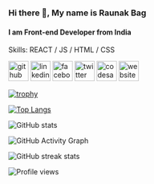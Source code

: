 ### Hi there 👋, My name is Raunak Bag
#### I am Front-end Developer from India

Skills: REACT / JS / HTML / CSS

 


[<img src='https://cdn.jsdelivr.net/npm/simple-icons@3.0.1/icons/github.svg' alt='github' height='40'>](https://github.com/RaunakBag)  [<img src='https://cdn.jsdelivr.net/npm/simple-icons@3.0.1/icons/linkedin.svg' alt='linkedin' height='40'>](https://www.linkedin.com/in/raunak-bag-3b0a69153//)  [<img src='https://cdn.jsdelivr.net/npm/simple-icons@3.0.1/icons/facebook.svg' alt='facebook' height='40'>](https://www.facebook.com/raunak.bag1)  [<img src='https://cdn.jsdelivr.net/npm/simple-icons@3.0.1/icons/twitter.svg' alt='twitter' height='40'>](https://twitter.com/raunakbag)  [<img src='https://cdn.jsdelivr.net/npm/simple-icons@3.0.1/icons/codesandbox.svg' alt='codesandbox' height='40'>](https://codesandbox.io/u/RaunakBag)  [<img src='https://cdn.jsdelivr.net/npm/simple-icons@3.0.1/icons/icloud.svg' alt='website' height='40'>](https://raunakbag.github.io/Portfolio/)  

[![trophy](https://github-profile-trophy.vercel.app/?username=RaunakBag)](https://github.com/ryo-ma/github-profile-trophy)

[![Top Langs](https://github-readme-stats.vercel.app/api/top-langs/?username=RaunakBag)](https://github.com/anuraghazra/github-readme-stats)

![GitHub stats](https://github-readme-stats.vercel.app/api?username=RaunakBag&show_icons=true)  

![GitHub Activity Graph](https://activity-graph.herokuapp.com/graph?username=RaunakBag)  

![GitHub streak stats](https://github-readme-streak-stats.herokuapp.com/?user=RaunakBag)  

![Profile views](https://gpvc.arturio.dev/RaunakBag)  
